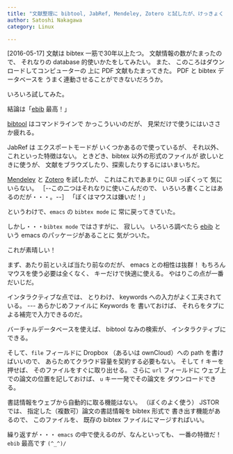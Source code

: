 ```yaml
---
title: "文献整理に bibtool, JabRef, Mendeley, Zotero と試したが、けっきょく ebib が一番ぼくにあうことを発見した"
author: Satoshi Nakagawa
category: Linux

---
```


[2016-05-17]  文献は bibtex 一筋で30年以上たつ。
文献情報の数がたまったので、
それなりの database 的使いかたをしてみたい。
また、
このころはダウンロードしてコンピューターの
上に PDF 文献もたまってきた。
PDF と bibtex データベースを
うまく連動させることができないだろうか。

 いろいろ試してみた。

 結論は「[ebib](http://ebib.sourceforge.net/)
最高！」

<!--more-->

 [bibtool](http://www.gerd-neugebauer.de/software/TeX/BibTool/) はコマンドラインで
かっこういいのだが、
見栄だけで使うにはいささか疲れる。

 JabRef は エクスポートモードが
いくつかあるので使っているが、
それ以外、これといった特徴はない。
ときどき、bibtex 以外の形式のファイルが
欲しいときに使うが、
文献をブラウズしたり、探索したりするにはいまいちだ。

 [Mendeley](https://ja.wikipedia.org/wiki/Mendeley) と
[Zotero](https://ja.wikipedia.org/wiki/Zotero) を試したが、
これはこれであまりに GUI っぽくって
気にいらない。
［--この二つはそれなりに使いこんだので、
いろいろ書くことはあるのだが・・・。--］
「ぼくはマウスは嫌いだ！」

 というわけで、`emacs` の `bibtex mode` に
常に戻ってきていた。

 しかし・・・`bibtex mode` ではさすがに、
寂しい。
いろいろ調べたら
[ebib](http://ebib.sourceforge.net/) という emacs のパッケージがあることに
気がついた。

 これが素晴しい！

 まず、あたり前といえば当たり前なのだが、
emacs との相性は抜群！
もちろんマウスを使う必要は全くなく、
キーだけで快適に使える。
やはりこの点が一番だいじだ。

 インタラクティブな点では、
とりわけ、
keywords への入力がよく工夫されている。
--- あらかじめファイルに Keywords を
書いておけば、
それらをタブによる補完で入力できるのだ。

 バーチャルデータベースを使えば、
bibtool なみの検索が、
インタラクティブにできる。

 そして、`file` フィールドに
Dropbox （あるいは
ownCloud）への path を書けばいいので、
あらためてクラウド容量を契約する必要もない。
そして `f` キーを押せば、
そのファイルをすぐに取り出せる。
さらに `url` フィールドに
ウェブ上での論文の位置を記しておけば、
`u` キー一発でその論文を
ダウンロードできる。

 書誌情報をウェブから自動的に取る機能はない。
（ぼくのよく使う） JSTOR では、
指定した（複数可）論文の書誌情報を bibtex 形式で
書き出す機能があるので、
このファイルを、
既存の bibtex ファイルにマージすればいい。

 繰り返すが・・・
`emacs` の中で使えるのが、なんといっても、
一番の特徴だ！
`ebib` 最高です `(^_^)/`

